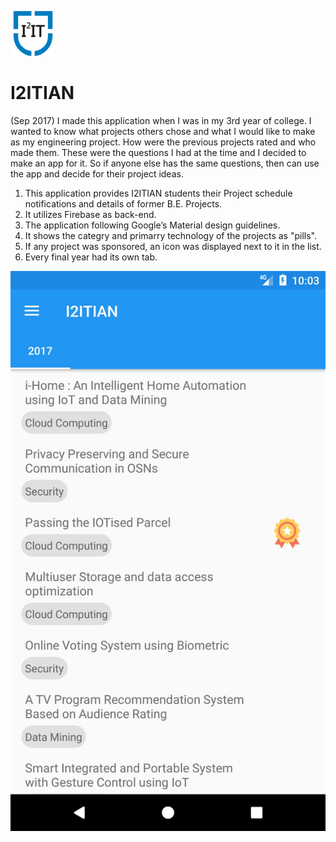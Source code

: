 ![](source_code/app/src/main/res/mipmap-hdpi/ic_launcher.png)
# I2ITIAN
(Sep 2017) I made this application when I was in my 3rd year of college. I wanted to know what projects others chose and what I would like to make as my engineering project. How were the previous projects rated and who made them. These were the questions I had at the time and I decided to make an app for it. So if anyone else has the same questions, then can use the app and decide for their project ideas.

 1. This application provides I2ITIAN students their Project schedule
    notifications and details of former B.E. Projects.
 2. It utilizes Firebase as back-end.
 3. The application following Google’s Material design guidelines.
 4. It shows the categry and primarry technology of the projects as "pills".
 5. If any project was sponsored, an icon was displayed next to it in the list.
 6. Every final year had its own tab.

![](screenshots/screen-0.jpg)
